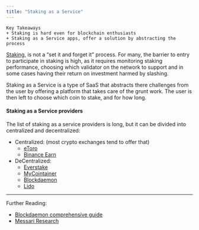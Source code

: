 ```yaml
---
title: "Staking as a Service"
---
```


```
Key Takeaways
+ Staking is hard even for blockchain enthusiasts
+ Staking as a Service apps, offer a solution by abstracting the process
```

[Staking](notes/Passive%20Income/Staking.md), is not a “set it and forget it” process.
For many, the barrier to entry to participate in staking is high, as it requires monitoring staking performance, choosing which validator on the network to support and in some cases having their return on investment harmed by slashing.

Staking as a Service is a type of SaaS that abstracts there challenges from the user by offering a platform that takes care of the grunt work.
The user is then left to choose which coin to stake, and for how long.

#### Staking as a Service providers
The list of staking as a service providers is long, but it can be divided into centralized and decentralized:
+ Centralized: (most crypto exchanges tend to offer that)
	+ [eToro](https://www.etoro.com/crypto/staking/)
	+ [Binance Earn](https://www.binance.com/en/pos)
+ DeCentralized:
	+ [Everstake](https://everstake.one/staking)
	+ [MyCointainer](www.mycointainer.com/)
	+ [Blockdaemon](https://blockdaemon.com/)
	+ [Lido](https://lido.fi)


----

Further Reading:
+ [Blockdaemon comprehensive guide](https://blockdaemon.com/blog/staking-as-a-service/)
+ [Messari Research](https://messari.io/resource/staking-as-a-service)